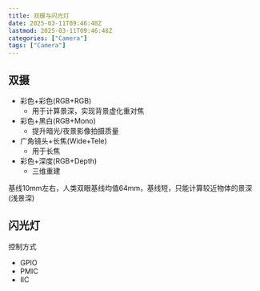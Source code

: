 ```yaml
---
title: 双摄与闪光灯
date: 2025-03-11T09:46:48Z
lastmod: 2025-03-11T09:46:48Z
categories: ["Camera"]
tags: ["Camera"]
---
```



## 双摄

- 彩色+彩色(RGB+RGB)
  - 用于计算景深，实现背景虚化重对焦
- 彩色+黑白(RGB+Mono)
  - 提升暗光/夜景影像拍摄质量
- 广角镜头+长焦(Wide+Tele)
  - 用于长焦
- 彩色+深度(RGB+Depth)
  - 三维重建

基线10mm左右，人类双眼基线均值64mm，基线短，只能计算较近物体的景深(浅景深)

## 闪光灯

控制方式

- GPIO
- PMIC
- IIC

